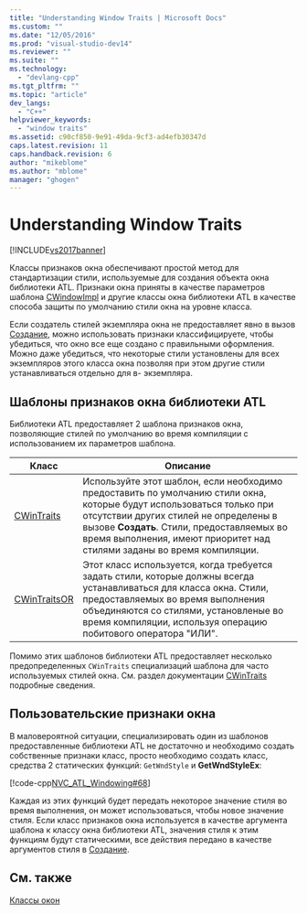 ```yaml
---
title: "Understanding Window Traits | Microsoft Docs"
ms.custom: ""
ms.date: "12/05/2016"
ms.prod: "visual-studio-dev14"
ms.reviewer: ""
ms.suite: ""
ms.technology: 
  - "devlang-cpp"
ms.tgt_pltfrm: ""
ms.topic: "article"
dev_langs: 
  - "C++"
helpviewer_keywords: 
  - "window traits"
ms.assetid: c90cf850-9e91-49da-9cf3-ad4efb30347d
caps.latest.revision: 11
caps.handback.revision: 6
author: "mikeblome"
ms.author: "mblome"
manager: "ghogen"
---
```

# Understanding Window Traits
[!INCLUDE[vs2017banner](../assembler/inline/includes/vs2017banner.md)]

Классы признаков окна обеспечивают простой метод для стандартизации стили, используемые для создания объекта окна библиотеки ATL.  Признаки окна приняты в качестве параметров шаблона [CWindowImpl](../Topic/CWindowImpl%20Class.md) и другие классы окна библиотеки ATL в качестве способа защиты по умолчанию стили окна на уровне класса.  
  
 Если создатель стилей экземпляра окна не предоставляет явно в вызов [Создание](../Topic/CWindowImpl::Create.md), можно использовать признаки классифицируете, чтобы убедиться, что окно все еще создано с правильными оформления.  Можно даже убедиться, что некоторые стили установлены для всех экземпляров этого класса окна позволяя при этом другие стили устанавливаться отдельно для в\- экземпляра.  
  
## Шаблоны признаков окна библиотеки ATL  
 Библиотеки ATL предоставляет 2 шаблона признаков окна, позволяющие стилей по умолчанию во время компиляции с использованием их параметров шаблона.  
  
|Класс|Описание|  
|-----------|--------------|  
|[CWinTraits](../atl/reference/cwintraits-class.md)|Используйте этот шаблон, если необходимо предоставить по умолчанию стили окна, которые будут использоваться только при отсутствии других стилей не определены в вызове **Создать**.  Стили, предоставляемых во время выполнения, имеют приоритет над стилями заданы во время компиляции.|  
|[CWinTraitsOR](../atl/reference/cwintraitsor-class.md)|Этот класс используется, когда требуется задать стили, которые должны всегда устанавливаться для класса окна.  Стили, предоставляемых во время выполнения объединяются со стилями, установленые во время компиляции, используя операцию побитового оператора "ИЛИ".|  
  
 Помимо этих шаблонов библиотеки ATL предоставляет несколько предопределенных `CWinTraits` специализаций шаблона для часто используемых стилей окна.  См. раздел документации [CWinTraits](../atl/reference/cwintraits-class.md) подробные сведения.  
  
## Пользовательские признаки окна  
 В маловероятной ситуации, специализировать один из шаблонов предоставленные библиотеки ATL не достаточно и необходимо создать собственные признаки класс, просто необходимо создать класс, средства 2 статических функций: `GetWndStyle` и **GetWndStyleEx**:  
  
 [!code-cpp[NVC_ATL_Windowing#68](../atl/codesnippet/CPP/understanding-window-traits_1.h)]  
  
 Каждая из этих функций будет передать некоторое значение стиля во время выполнения, он может использоваться, чтобы новое значение стиля.  Если класс признаков окна используется в качестве аргумента шаблона к классу окна библиотеки ATL, значения стиля к этим функциям будут статическими, все действия передано в качестве аргументов стиля в [Создание](../Topic/CWindowImpl::Create.md).  
  
## См. также  
 [Классы окон](../Topic/ATL%20Window%20Classes.md)